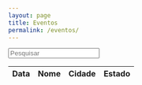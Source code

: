 ```yaml
---
layout: page
title: Eventos
permalink: /eventos/
---
```


<div x-data='{
   "eventos": {{site.data.eventos.eventos | jsonify}},
   sort(col) {
      if(this.sortCol === col) this.sortAsc = !this.sortAsc;
      this.sortCol = col;
      this.eventos.sort((a, b) => {
        if(a[this.sortCol] < b[this.sortCol]) return this.sortAsc?1:-1;
        if(a[this.sortCol] > b[this.sortCol]) return this.sortAsc?-1:1;
        return 0;
      });
   },
   filter() {
      let value = document.querySelector("#filter-input").value.toLowerCase();
      let events = {{site.data.eventos.eventos | jsonify}};
      
      this.eventos = events.filter((item) => {
         let list = [];
         for(prop in item) {
            item_value = item[prop].toLowerCase()
            list.push(item_value.includes(value))
         }
         return list.some(Boolean);
      });
      
   }
}'>

<input id="filter-input" class="search search-filter" type="text" x-on:keyup="filter()" placeholder="Pesquisar">
<table>
   <thead>
   <th x-on:click="sort('date')">Data</th>
   <th x-on:click="sort('title')">Nome</th>
   <th x-on:click="sort('city')">Cidade</th>
   <th x-on:click="sort('uf')">Estado</th>
   </thead>
<tbody>
  <template x-if="!eventos">
      <tr><td colspan="4"><i>Loading...</i></td></tr>
    </template>
    <template x-for="evento in eventos">
      <tr>
        <td x-text="evento.date"></td>   
        <td x-text="evento.title"></td>   
        <td x-text="evento.city"></td>   
        <td x-text="evento.uf"></td>   
      </tr>
    </template>
</tbody>
</table>
</div>